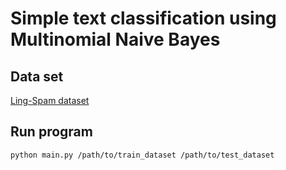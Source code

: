 # Simple text classification using Multinomial Naive Bayes

## Data set
[Ling-Spam dataset](http://csmining.org/index.php/ling-spam-datasets.html)

## Run program

```sh
python main.py /path/to/train_dataset /path/to/test_dataset
```
